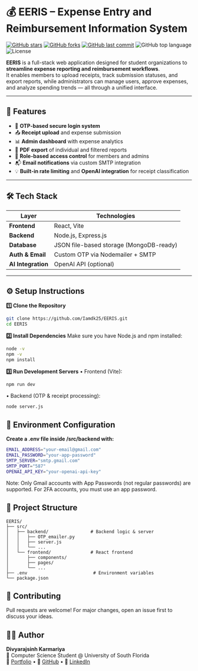 # 💰 EERIS – Expense Entry and Reimbursement Information System

[![GitHub stars](https://img.shields.io/github/stars/Iamdk25/EERIS?style=social)](https://github.com/Iamdk25/EERIS/stargazers)
[![GitHub forks](https://img.shields.io/github/forks/Iamdk25/EERIS?style=social)](https://github.com/Iamdk25/EERIS/network/members)
[![GitHub last commit](https://img.shields.io/github/last-commit/Iamdk25/EERIS)](https://github.com/Iamdk25/EERIS/commits/main)
![GitHub top language](https://img.shields.io/github/languages/top/Iamdk25/EERIS)
![License](https://img.shields.io/github/license/Iamdk25/EERIS)

**EERIS** is a full-stack web application designed for student organizations to **streamline expense reporting and reimbursement workflows**.  
It enables members to upload receipts, track submission statuses, and export reports, while administrators can manage users, approve expenses, and analyze spending trends — all through a unified interface.

---

## 🚀 Features

- 🔐 **OTP-based secure login system**  
- 📤 **Receipt upload** and expense submission  
- 📊 **Admin dashboard** with expense analytics  
- 🧾 **PDF export** of individual and filtered reports  
- 📁 **Role-based access control** for members and admins  
- 📬 **Email notifications** via custom SMTP integration  
- 💡 **Built-in rate limiting** and **OpenAI integration** for receipt classification  

---

## 🛠️ Tech Stack

| Layer       | Technologies |
|-------------|--------------|
| **Frontend** | React, Vite |
| **Backend** | Node.js, Express.js |
| **Database** | JSON file-based storage (MongoDB-ready) |
| **Auth & Email** | Custom OTP via Nodemailer + SMTP |
| **AI Integration** | OpenAI API (optional) |

---

## ⚙️ Setup Instructions

**1️⃣ Clone the Repository**
```bash
git clone https://github.com/Iamdk25/EERIS.git
cd EERIS
```
**2️⃣ Install Dependencies**
Make sure you have Node.js and npm installed:
```bash
node -v
npm -v
npm install
```
**3️⃣ Run Development Servers**
  •	Frontend (Vite):
```bash
npm run dev
```
  •	Backend (OTP & receipt processing):
```bash
node server.js
```

## 🔐 Environment Configuration

**Create a .env file inside /src/backend with:**
```bash
EMAIL_ADDRESS="your-email@gmail.com"
EMAIL_PASSWORD="your-app-password"
SMTP_SERVER="smtp.gmail.com"
SMTP_PORT="587"
OPENAI_API_KEY="your-openai-api-key"
```
Note: Only Gmail accounts with App Passwords (not regular passwords) are supported.
For 2FA accounts, you must use an app password.

## 📂 Project Structure
```plaintext
EERIS/
├── src/
│   ├── backend/                # Backend logic & server
│   │   ├── OTP_emailer.py
│   │   ├── server.js
│   │   └── ...
│   └── frontend/               # React frontend
│       ├── components/
│       ├── pages/
│       └── ...
├── .env                         # Environment variables
└── package.json
```

## 🤝 Contributing

Pull requests are welcome!
For major changes, open an issue first to discuss your ideas.

## 👨‍💻 Author

**Divyarajsinh Karmariya**  
💼 Computer Science Student @ University of South Florida  
🔗 [Portfolio](https://iamdk25.github.io/3d_personal_portfolio/) • 🧠 [GitHub](https://github.com/Iamdk25) • 💼 [LinkedIn](https://www.linkedin.com/in/dkarmariya/)
